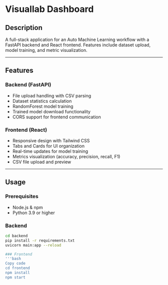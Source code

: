 # Visuallab Dashboard

## Description
A full-stack application for an Auto Machine Learning workflow with a FastAPI backend and React frontend. Features include dataset upload, model training, and metric visualization.

---

## Features

### Backend (FastAPI)
- File upload handling with CSV parsing
- Dataset statistics calculation
- RandomForest model training
- Trained model download functionality
- CORS support for frontend communication

### Frontend (React)
- Responsive design with Tailwind CSS
- Tabs and Cards for UI organization
- Real-time updates for model training
- Metrics visualization (accuracy, precision, recall, F1)
- CSV file upload and preview

---

## Usage

### Prerequisites
- Node.js & npm
- Python 3.9 or higher

### Backend
```bash
cd backend
pip install -r requirements.txt
uvicorn main:app --reload

### Frontend
'''bash
Copy code
cd frontend
npm install
npm start
